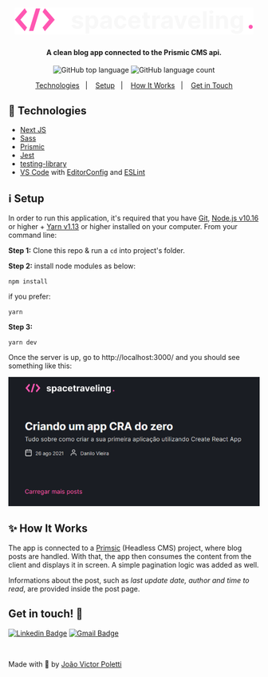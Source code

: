 <h1 align="center">
    <img alt="to-do" src="public/logo.svg" />
</h1>

<h4 align="center">
  A clean blog app connected to the Prismic CMS api.
</h4>
<p align="center">
  <img alt="GitHub top language" src="https://img.shields.io/github/languages/top/joao96/spacetraveling-blog?style=flat-square">

  <img alt="GitHub language count" src="https://img.shields.io/github/languages/count/joao96/spacetraveling-blog?style=flat-square">
<!--   <img alt="License" src="https://img.shields.io/github/license/joao96/spacetraveling-blog?style=flat-square"> -->
</p>

<p align="center">
  <a href="#checkered_flag-technologies">Technologies</a>&nbsp;&nbsp;&nbsp;|&nbsp;&nbsp;&nbsp;
  <a href="#information_source-setup">Setup</a>&nbsp;&nbsp;&nbsp;|&nbsp;&nbsp;&nbsp;
  <a href="#sparkles-how-it-works">How It Works</a>&nbsp;&nbsp;&nbsp;|&nbsp;&nbsp;&nbsp;
<!--   <a href="#page_facing_up-license">License</a>&nbsp;&nbsp;&nbsp;|&nbsp;&nbsp;&nbsp; -->
  <a href="#get-in-touch-monocle_face">Get in Touch</a>
</p>

## :checkered_flag: Technologies

- [Next JS](https://nextjs.org/)
- [Sass](https://sass-lang.com/)
- [Prismic](https://prismic.io/docs)
- [Jest](https://jestjs.io/)
- [testing-library](https://testing-library.com/)
- [VS Code][vc] with [EditorConfig][vceditconfig] and [ESLint][vceslint]

## :information_source: Setup

In order to run this application, it's required that you have [Git](https://git-scm.com), [Node.js v10.16][nodejs] or higher + [Yarn v1.13][yarn] or higher installed on your computer. From your command line:

**Step 1:** Clone this repo & run a `cd` into project's folder.

**Step 2:** install node modules as below:

```
npm install
```

if you prefer:

```
yarn
```

**Step 3:**

```
yarn dev
```

Once the server is up, go to http://localhost:3000/ and you should see something like this:

<p align="center">
  <img src="public/spacetraveling-cover.png" alt="Initial page">
</p>

## :sparkles: How It Works

The app is connected to a [Primsic](https://prismic.io/) (Headless CMS) project, where blog posts are handled. With that, the app then consumes the content from the client and displays it in screen. A simple pagination logic was added as well.

Informations about the post, such as *last update date, author and time to read*, are provided inside the post page.

<!-- ## :page_facing_up: License

<a href="https://github.com/joao96/the-simplest-todo/blob/main/LICENSE">
    <img alt="License" src="https://img.shields.io/github/license/joao96/the-simplest-todo?style=flat-square">
</a>

<br />

This project is licensed under the MIT. -->

## Get in touch! :monocle_face:

[![Linkedin Badge](https://img.shields.io/badge/-João%20Victor%20Poletti-0e76a8?style=flat-square&logo=Linkedin&logoColor=white&link=https://www.linkedin.com/in/jvpoletti/)](https://www.linkedin.com/in/jvpoletti/)
[![Gmail Badge](https://img.shields.io/badge/-jvpoletti@gmail.com-ff512f?style=flat-square&logo=Gmail&logoColor=white&link=mailto:jvpoletti@gmail.com)](mailto:jvpoletti@gmail.com)

<br />

Made with :green_heart: by [João Victor Poletti](https://github.com/joao96)

[nodejs]: https://nodejs.org/
[yarn]: https://yarnpkg.com/
[vc]: https://code.visualstudio.com/
[vceditconfig]: https://marketplace.visualstudio.com/items?itemName=EditorConfig.EditorConfig
[vceslint]: https://marketplace.visualstudio.com/items?itemName=dbaeumer.vscode-eslint
